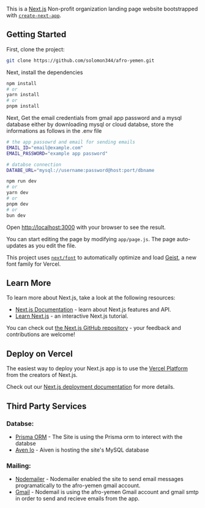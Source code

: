 This is a [Next.js](https://nextjs.org) Non-profit organization landing page website  bootstrapped with [`create-next-app`](https://github.com/vercel/next.js/tree/canary/packages/create-next-app).

## Getting Started

First, clone the project:
```bash
git clone https://github.com/solomon344/afro-yemen.git
```
Next, install the dependencies
```bash
npm install
# or
yarn install
# or
pnpm install
```
Next, Get the email credentials from gmail app password and a mysql database either by downloading mysql or cloud databse, store the informations as follows in the .env file

```bash
# the app passowrd and email for sending emails
EMAIL_ID="email@example.com"
EMAIL_PASSWORD="example app password"

# databse connection
DATABE_URL="mysql://username:password@host:port/dbname
```

```bash
npm run dev
# or
yarn dev
# or
pnpm dev
# or
bun dev
```

Open [http://localhost:3000](http://localhost:3000) with your browser to see the result.

You can start editing the page by modifying `app/page.js`. The page auto-updates as you edit the file.

This project uses [`next/font`](https://nextjs.org/docs/app/building-your-application/optimizing/fonts) to automatically optimize and load [Geist](https://vercel.com/font), a new font family for Vercel.

## Learn More

To learn more about Next.js, take a look at the following resources:

- [Next.js Documentation](https://nextjs.org/docs) - learn about Next.js features and API.
- [Learn Next.js](https://nextjs.org/learn) - an interactive Next.js tutorial.

You can check out [the Next.js GitHub repository](https://github.com/vercel/next.js) - your feedback and contributions are welcome!

## Deploy on Vercel

The easiest way to deploy your Next.js app is to use the [Vercel Platform](https://vercel.com/new?utm_medium=default-template&filter=next.js&utm_source=create-next-app&utm_campaign=create-next-app-readme) from the creators of Next.js.

Check out our [Next.js deployment documentation](https://nextjs.org/docs/app/building-your-application/deploying) for more details.

## Third Party Services

### Databse:
- [Prisma ORM](https://prisma.io/docs) - The Site is using the Prisma orm to interect with the databse
- [Aven Io](https://aiven.io) - Aiven is hosting the site's MySQL database

### Mailing:
- [Nodemailer](https://nodemailer.com) - Nodemailer enabled the site to send email messages programatically to the afro-yemen gmail account.
- [Gmail](https://mail.google.com) - Nodemail is using the afro-yemen Gmail account and gmail smtp in order to send and recieve emails from the app.